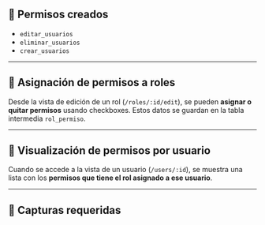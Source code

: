 ## 📌 Permisos creados

- `editar_usuarios`
- `eliminar_usuarios`
- `crear_usuarios`

---

## 🔐 Asignación de permisos a roles

Desde la vista de edición de un rol (`/roles/:id/edit`), se pueden **asignar o quitar permisos** usando checkboxes. Estos datos se guardan en la tabla intermedia `rol_permiso`.

---

## 👤 Visualización de permisos por usuario

Cuando se accede a la vista de un usuario (`/users/:id`), se muestra una lista con los **permisos que tiene el rol asignado a ese usuario**.

---

## 📸 Capturas requeridas
